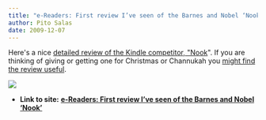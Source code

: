 ```yaml
---
title: "e-Readers: First review I’ve seen of the Barnes and Nobel ‘Nook’"
author: Pito Salas
date: 2009-12-07
---
```


Here's a nice [detailed review of the Kindle competitor,
"Nook](<http://technologizer.com/2009/12/06/nook-review/>)". If you are
thinking of giving or getting one for Christmas or Channukah you [might find
the review useful](<http://technologizer.com/2009/12/06/nook-review/>).

![](https://i0.wp.com/img.zemanta.com/pixy.gif?w=584)


* **Link to site:** **[e-Readers: First review I’ve seen of the Barnes and Nobel ‘Nook’](None)**
